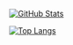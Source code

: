 [![GitHub Stats](https://github-readme-stats.vercel.app/api?username=hayTambourineMan&hide=stars&count_private=true&show_icons=true)](https://github.com/hayTambourineMan)

[![Top Langs](https://github-readme-stats.vercel.app/api/top-langs/?username=hayTambourineMan&layout=compact&card_width=445)](https://github.com/hayTambourineMan)
